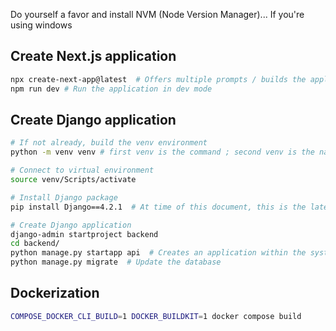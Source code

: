 Do yourself a favor and install NVM (Node Version Manager)... If you're using windows
## Create Next.js application
```bash
npx create-next-app@latest  # Offers multiple prompts / builds the application
npm run dev # Run the application in dev mode
```

## Create Django application
```bash
# If not already, build the venv environment
python -m venv venv # first venv is the command ; second venv is the name of folder to house the virtual environment ;

# Connect to virtual environment
source venv/Scripts/activate

# Install Django package
pip install Django==4.2.1  # At time of this document, this is the latest version

# Create Django application
django-admin startproject backend
cd backend/
python manage.py startapp api  # Creates an application within the system of "backend"
python manage.py migrate  # Update the database
```

## Dockerization
```bash
COMPOSE_DOCKER_CLI_BUILD=1 DOCKER_BUILDKIT=1 docker compose build
```
